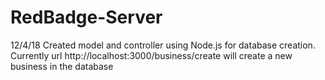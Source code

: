 # RedBadge-Server

12/4/18
Created model and controller using Node.js for database creation. Currently url http://localhost:3000/business/create will create a 
new business in the database
